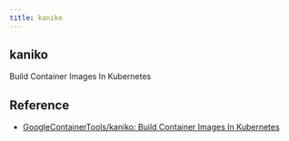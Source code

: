 ```yaml
---
title: kaniko
---
```


## kaniko
Build Container Images In Kubernetes


## Reference
* [GoogleContainerTools/kaniko: Build Container Images In Kubernetes](https://github.com/GoogleContainerTools/kaniko)
